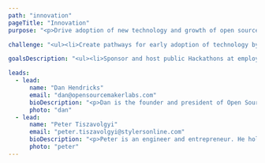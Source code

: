 ```yaml
---
path: "innovation"
pageTitle: "Innovation"
purpose: "<p>Drive adoption of new technology and growth of open source by supporting projects and increasing awareness of innovative solutions maintained by our community.</p><p>Showcase individuals and organizations solving really hard business problems to grow their open source community.</p><p>Champion the practical application to solve business problems.</p><p>Challenge difficult to solve problems. </p>"

challenge: "<ul><li>Create pathways for early adoption of technology by connecting SME with CTOs.</li><li>Champion organizations that are taking risks to solve really hard problems.</li><li>Create an environment for healthy competition.</li><li>Promote open source.</li></ul>"

goalsDescription: "<ul><li>Sponsor and host public Hackathons at employers within the community. </li><li>Create a Community-wide gamification experience using Blockchain or AR.</li><li>Grow the open source community in a sustainable way.</li></ul>"

leads:
  - lead:
      name: "Dan Hendricks"
      email: "dan@opensourcemakerlabs.com"
      bioDescription: "<p>Dan is the founder and president of Open Source Maker Labs. He has over 30 years of experience in the Navy, as a Nuclear Engineering Officer, Surface Warfare Officer and Engineering Duty Officer, retiring at the rank of Captain (O-6). He has a bachelor of science degree in mathematics from the Naval Academy, and a master of science degree in computer science from the Naval Postgraduate School. Since leaving active duty, Dan has worked in both the private and public sector in roles of increasing responsibility in program management and budgeting, network architecture, systems engineering, and computer security. Dan is a registered Professional Engineer (Electrical) in the state of Washington, and is a Certified Information Systems Security Professional (CISSP). He is a member of IEEE, IEEE Computer Society, and IEEE Communications Society.</p>"
      photo: "dan"
  - lead:
      name: "Peter Tiszavolgyi"
      email: "peter.tiszavolgyi@stylersonline.com"
      bioDescription: "<p>Peter is an engineer and entrepreneur. He holds two Master's degrees in the fields of IT Management and Chemical Engineering. He owns three businesses, and started his first company at the age of 20, of which he still holds the position of CTO.  In addition, he is also a technical adviser for a few startups. He moved to California in 2013 and has since been working with local companies who need help with team augmentation and project outsourcing for software development. Peter always sets very high standards in everything, especially with regards to his work ethic. He is never satisfied with the minimum, believing that 'good enough' is never good enough.</p>"
      photo: "peter"
---
```

